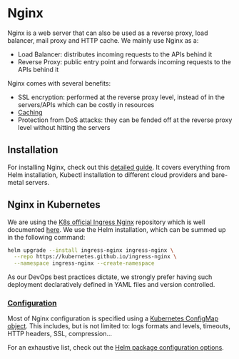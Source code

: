 # Nginx

Nginx is a web server that can also be used as a reverse proxy, load balancer, mail proxy and HTTP cache.
We mainly use Nginx as a:

- Load Balancer: distributes incoming requests to the APIs behind it
- Reverse Proxy: public entry point and forwards incoming requests to the APIs behind it

Nginx comes with several benefits:

- SSL encryption: performed at the reverse proxy level, instead of in the servers/APIs which can be costly in resources
- [Caching](https://docs.nginx.com/nginx/admin-guide/content-cache/content-caching/)
- Protection from DoS attacks: they can be fended off at the reverse proxy level without hitting the servers

## Installation

For installing Nginx, check out this [detailed guide](https://kubernetes.github.io/ingress-nginx/deploy/). It covers everything from Helm installation, Kubectl installation to different cloud providers and bare-metal servers.

## Nginx in Kubernetes

We are using the [K8s official Ingress Nginx](https://github.com/kubernetes/ingress-nginx/) repository which is well documented [here](https://kubernetes.github.io/ingress-nginx/).
We use the Helm installation, which can be summed up in the following command:

```bash
helm upgrade --install ingress-nginx ingress-nginx \
  --repo https://kubernetes.github.io/ingress-nginx \
  --namespace ingress-nginx --create-namespace
```

As our DevOps best practices dictate, we strongly prefer having such deployment declaratively defined in YAML files and version controlled.

### [Configuration](https://kubernetes.github.io/ingress-nginx/user-guide/nginx-configuration/)

Most of Nginx configuration is specified using a [Kubernetes ConfigMap object](https://kubernetes.github.io/ingress-nginx/user-guide/nginx-configuration/configmap/).
This includes, but is not limited to: logs formats and levels, timeouts, HTTP headers, SSL, compression...

For an exhaustive list, check out the [Helm package configuration options](https://kubernetes.github.io/ingress-nginx/user-guide/nginx-configuration/configmap/#configuration-options).
